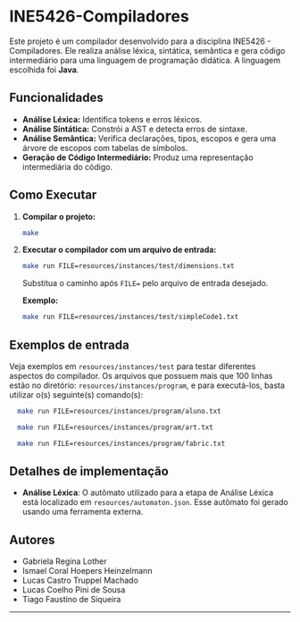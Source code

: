 # INE5426-Compiladores

Este projeto é um compilador desenvolvido para a disciplina INE5426 - Compiladores. Ele realiza análise léxica, sintática, semântica e gera código intermediário para uma linguagem de programação didática.
A linguagem escolhida foi **Java**.

## Funcionalidades
- **Análise Léxica:** Identifica tokens e erros léxicos.
- **Análise Sintática:** Constrói a AST e detecta erros de sintaxe.
- **Análise Semântica:** Verifica declarações, tipos, escopos e gera uma árvore de escopos com tabelas de símbolos.
- **Geração de Código Intermediário:** Produz uma representação intermediária do código.


## Como Executar

1. **Compilar o projeto:**
   ```sh
   make
   ```
2. **Executar o compilador com um arquivo de entrada:**
   ```sh
   make run FILE=resources/instances/test/dimensions.txt
   ```
   Substitua o caminho após `FILE=` pelo arquivo de entrada desejado.

   **Exemplo:**
   ```sh
   make run FILE=resources/instances/test/simpleCode1.txt
   ```



## Exemplos de entrada
Veja exemplos em `resources/instances/test` para testar diferentes aspectos do compilador. 
Os arquivos que possuem mais que 100 linhas estão no diretório: `resources/instances/program`, e 
para executá-los, basta utilizar o(s) seguinte(s) comando(s):


```sh
  make run FILE=resources/instances/program/aluno.txt
```
```sh
  make run FILE=resources/instances/program/art.txt
```
```sh
  make run FILE=resources/instances/program/fabric.txt
```


## Detalhes de implementação
- **Análise Léxica**: O autômato utilizado para a etapa de Análise Léxica está localizado em `resources/automaton.json`. 
Esse autômato foi gerado usando uma ferramenta externa.

## Autores  
- Gabriela Regina Lother
- Ismael Coral Hoepers Heinzelmann
- Lucas Castro Truppel Machado
- Lucas Coelho Pini de Sousa
- Tiago Faustino de Siqueira

---


